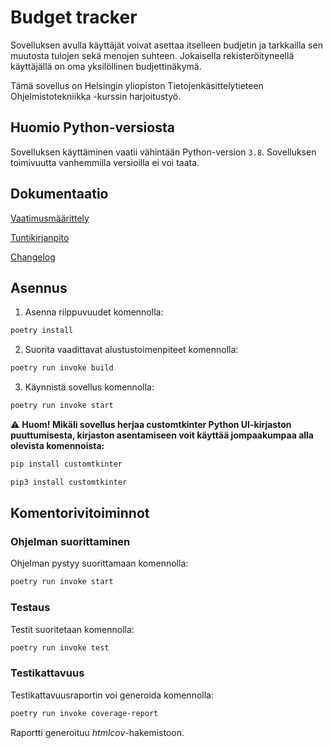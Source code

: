 # Budget tracker

Sovelluksen avulla käyttäjät voivat asettaa itselleen budjetin ja tarkkailla sen muutosta tulojen sekä menojen suhteen. Jokaisella rekisteröityneellä käyttäjällä on oma yksilöllinen budjettinäkymä.

Tämä sovellus on Helsingin yliopiston Tietojenkäsittelytieteen Ohjelmistotekniikka -kurssin harjoitustyö.

## Huomio Python-versiosta

Sovelluksen käyttäminen vaatii vähintään Python-version `3.8`. Sovelluksen toimivuutta vanhemmilla versioilla ei voi taata.

## Dokumentaatio

[Vaatimusmäärittely](dokumentaatio/vaatimusmaarittely.md)

[Tuntikirjanpito](dokumentaatio/tuntikirjanpito.md)

[Changelog](dokumentaatio/changelog.md)

## Asennus

1. Asenna riippuvuudet komennolla:

```bash
poetry install
```

2. Suorita vaadittavat alustustoimenpiteet komennolla:

```bash
poetry run invoke build
```

3. Käynnistä sovellus komennolla:

```bash
poetry run invoke start
```

⚠️ **Huom! Mikäli sovellus herjaa customtkinter Python UI-kirjaston puuttumisesta, kirjaston asentamiseen voit käyttää jompaakumpaa alla olevista komennoista:**

```bash
pip install customtkinter
```

```bash
pip3 install customtkinter
```

## Komentorivitoiminnot

### Ohjelman suorittaminen

Ohjelman pystyy suorittamaan komennolla:

```bash
poetry run invoke start
```

### Testaus

Testit suoritetaan komennolla:

```bash
poetry run invoke test
```

### Testikattavuus

Testikattavuusraportin voi generoida komennolla:

```bash
poetry run invoke coverage-report
```

Raportti generoituu _htmlcov_-hakemistoon.
